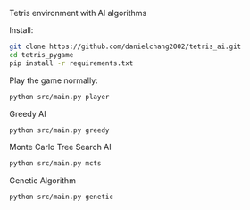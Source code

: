 Tetris environment with AI algorithms 

Install:

```sh
git clone https://github.com/danielchang2002/tetris_ai.git
cd tetris_pygame
pip install -r requirements.txt
```

Play the game normally:

```sh
python src/main.py player
```

Greedy AI

```sh
python src/main.py greedy
```

Monte Carlo Tree Search AI

```sh
python src/main.py mcts
```

Genetic Algorithm

```sh
python src/main.py genetic
```
